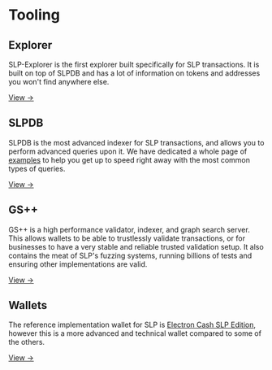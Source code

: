 # Tooling

## Explorer

SLP-Explorer is the first explorer built specifically for SLP transactions. It is built on top of SLPDB and has a lot of information on tokens and addresses you won't find anywhere else.

[View →](/tooling/explorer)

## SLPDB

SLPDB is the most advanced indexer for SLP transactions, and allows you to perform advanced queries upon it. We have dedicated a whole page of [examples](/tooling/slpdb_examples) to help you get up to speed right away with the most common types of queries.

[View →](/tooling/slpdb)

## GS++

GS++ is a high performance validator, indexer, and graph search server. This allows wallets to be able to trustlessly validate transactions, or for businesses to have a very stable and reliable trusted validation setup. It also contains the meat of SLP's fuzzing systems, running billions of tests and ensuring other implementations are valid.

[View →](/tooling/gs++)

## Wallets

The reference implementation wallet for SLP is [Electron Cash SLP Edition](/wallets/ecslp), however this is a more advanced and technical wallet compared to some of the others.

[View →](/tooling/wallets)
